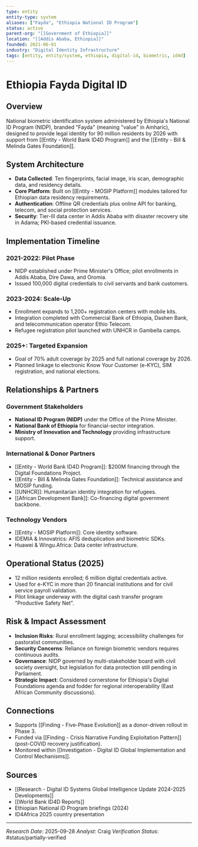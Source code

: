 ```yaml
---
type: entity
entity-type: system
aliases: ["Fayda", "Ethiopia National ID Program"]
status: active
parent-org: "[[Government of Ethiopia]]"
location: "[[Addis Ababa, Ethiopia]]"
founded: 2021-06-01
industry: "Digital Identity Infrastructure"
tags: [entity, entity/system, ethiopia, digital-id, biometric, id4d]
---
```


# Ethiopia Fayda Digital ID

## Overview
National biometric identification system administered by Ethiopia's National ID Program (NIDP), branded "Fayda" (meaning "value" in Amharic), designed to provide legal identity for 90 million residents by 2026 with support from [[Entity - World Bank ID4D Program]] and the [[Entity - Bill & Melinda Gates Foundation]].

## System Architecture
- **Data Collected**: Ten fingerprints, facial image, iris scan, demographic data, and residency details.
- **Core Platform**: Built on [[Entity - MOSIP Platform]] modules tailored for Ethiopian data residency requirements.
- **Authentication**: Offline QR credentials plus online API for banking, telecom, and social protection services.
- **Security**: Tier-III data center in Addis Ababa with disaster recovery site in Adama; PKI-based credential issuance.

## Implementation Timeline
### 2021-2022: Pilot Phase
- NIDP established under Prime Minister's Office; pilot enrollments in Addis Ababa, Dire Dawa, and Oromia.
- Issued 100,000 digital credentials to civil servants and bank customers.

### 2023-2024: Scale-Up
- Enrollment expands to 1,200+ registration centers with mobile kits.
- Integration completed with Commercial Bank of Ethiopia, Dashen Bank, and telecommunication operator Ethio Telecom.
- Refugee registration pilot launched with UNHCR in Gambella camps.

### 2025+: Targeted Expansion
- Goal of 70% adult coverage by 2025 and full national coverage by 2026.
- Planned linkage to electronic Know Your Customer (e-KYC), SIM registration, and national elections.

## Relationships & Partners
### Government Stakeholders
- **National ID Program (NIDP)** under the Office of the Prime Minister.
- **National Bank of Ethiopia** for financial-sector integration.
- **Ministry of Innovation and Technology** providing infrastructure support.

### International & Donor Partners
- [[Entity - World Bank ID4D Program]]: $200M financing through the Digital Foundations Project.
- [[Entity - Bill & Melinda Gates Foundation]]: Technical assistance and MOSIP funding.
- [[UNHCR]]: Humanitarian identity integration for refugees.
- [[African Development Bank]]: Co-financing digital government backbone.

### Technology Vendors
- [[Entity - MOSIP Platform]]: Core identity software.
- IDEMIA & Innovatrics: AFIS deduplication and biometric SDKs.
- Huawei & Wingu.Africa: Data center infrastructure.

## Operational Status (2025)
- 12 million residents enrolled; 6 million digital credentials active.
- Used for e-KYC in more than 20 financial institutions and for civil service payroll validation.
- Pilot linkage underway with the digital cash transfer program "Productive Safety Net".

## Risk & Impact Assessment
- **Inclusion Risks**: Rural enrollment lagging; accessibility challenges for pastoralist communities.
- **Security Concerns**: Reliance on foreign biometric vendors requires continuous audits.
- **Governance**: NIDP governed by multi-stakeholder board with civil society oversight, but legislation for data protection still pending in Parliament.
- **Strategic Impact**: Considered cornerstone for Ethiopia's Digital Foundations agenda and fodder for regional interoperability (East African Community discussions).

## Connections
- Supports [[Finding - Five-Phase Evolution]] as a donor-driven rollout in Phase 3.
- Funded via [[Finding - Crisis Narrative Funding Exploitation Pattern]] (post-COVID recovery justification).
- Monitored within [[Investigation - Digital ID Global Implementation and Control Mechanisms]].

## Sources
- [[Research - Digital ID Systems Global Intelligence Update 2024-2025 Developments]]
- [[World Bank ID4D Reports]]
- Ethiopian National ID Program briefings (2024)
- ID4Africa 2025 country presentation

---
*Research Date*: 2025-09-28
*Analyst*: Craig
*Verification Status*: #status/partially-verified

